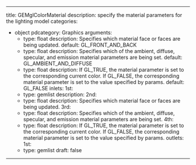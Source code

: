 
---
title: GEMglColorMaterial
description: specify the material parameters for the lighting model
categories:
  - object
pdcategory: Graphics
arguments:
    - type: float
      description: Specifies which material face or faces are being updated.
      default: GL_FRONT_AND_BACK
    - type: float
      description: Specifies which of the ambient, diffuse, specular, and emission material parameters are being set.
      default: GL_AMBIENT_AND_DIFFUSE
    - type: float
      description: If GL_TRUE, the material parameter is set to the corresponding current color. If GL_FALSE, the corresponding material parameter is set to the value specified by params.
      default: GL_FALSE
inlets:
  1st:
    - type: gemlist
      description:
  2nd:
    - type: float
      description: Specifies which material face or faces are being updated.
  3rd:
    - type: float
      description: Specifies which of the ambient, diffuse, specular, and emission material parameters are being set.
  4th:
    - type: float
      description: If GL_TRUE, the material parameter is set to the corresponding current color. If GL_FALSE, the corresponding material parameter is set to the value specified by params.
outlets:
  1st:
    - type: gemlist
draft: false
---

